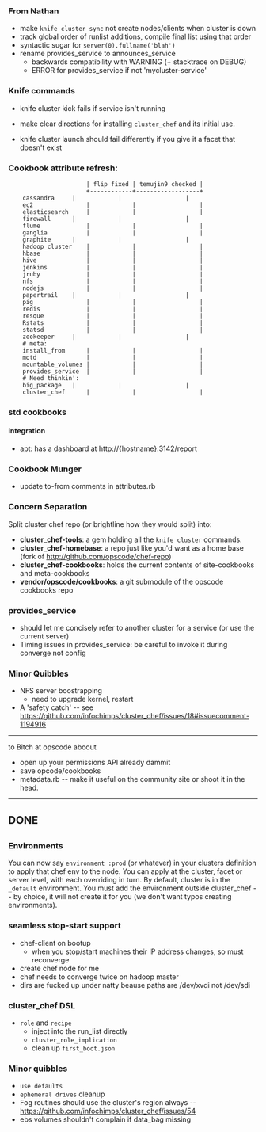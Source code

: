 ### From Nathan
- make ```knife cluster sync``` not create nodes/clients when cluster is down
- track global order of runlist additions, compile final list using that order
- syntactic sugar for ```server(0).fullname('blah')```
- rename provides_service to announces_service
    - backwards compatibility with WARNING (+ stacktrace on DEBUG)
    - ERROR for provides_service if not 'mycluster-service'

### Knife commands

* knife cluster kick fails if service isn't running

* make clear directions for installing `cluster_chef` and its initial use.


* knife cluster launch should fail differently if you give it a facet that doesn't exist


### Cookbook attribute refresh:

                          | flip fixed | temujin9 checked |
                          +------------+------------------+
        cassandra	  |            |                  |
        ec2               |            |                  |
        elasticsearch	  |            |                  |
        firewall	  |            |                  |
        flume             |            |                  |
        ganglia           |            |                  |
        graphite	  |            |                  |
        hadoop_cluster	  |            |                  |
        hbase             |            |                  |
        hive              |            |                  |
        jenkins           |            |                  |
        jruby             |            |                  |
        nfs               |            |                  |
        nodejs            |            |                  |
        papertrail	  |            |                  |
        pig               |            |                  |
        redis             |            |                  |
        resque            |            |                  |
        Rstats            |            |                  |
        statsd            |            |                  |
        zookeeper	  |            |                  |
        # meta:
        install_from	  |            |                  |
        motd              |            |                  |
        mountable_volumes |            |                  |
        provides_service  |            |                  |
        # Need thinkin':
        big_package	  |            |                  |
        cluster_chef      |            |                  |


### std cookbooks

#### integration

* apt: has a dashboard at http://{hostname}:3142/report


### Cookbook Munger

* update to-from comments in attributes.rb

### Concern Separation

Split cluster chef repo (or brightline how they would split) into:

* **cluster_chef-tools**:       a gem holding all the `knife cluster` commands.
* **cluster_chef-homebase**:    a repo just like you'd want as a home base (fork of http://github.com/opscode/chef-repo)
* **cluster_chef-cookbooks**:   holds the current contents of site-cookbooks and meta-cookbooks
* **vendor/opscode/cookbooks**: a git submodule of the opscode cookbooks repo

### provides_service

* should let me concisely refer to another cluster for a service (or use the current server)
* Timing issues in provides_service: be careful to invoke it during converge not config

### Minor Quibbles

* NFS server boostrapping
  - need to upgrade kernel, restart
* A 'safety catch' -- see https://github.com/infochimps/cluster_chef/issues/18#issuecomment-1194916

__________________________________________________________________________

to Bitch at opscode aboout

* open up your permissions API already dammit
* save opcode/cookbooks 
* metadata.rb -- make it useful on the community site or shoot it in the head.

__________________________________________________________________________

## 
## DONE
## 

### Environments

You can now say `environment :prod` (or whatever) in your clusters definition to apply that chef env to the node. You can apply at the cluster, facet or server level, with each overriding in turn.  By default, cluster is in the `_default` environment. You must add the environment outside cluster_chef -- by choice, it will not create it for you (we don't want typos creating environments).

### seamless stop-start support

* chef-client on bootup
  - when you stop/start machines their IP address changes, so must reconverge
* create chef node for me
* chef needs to converge twice on hadoop master
* dirs are fucked up under natty beause paths are /dev/xvdi not /dev/sdi

### cluster_chef DSL

* `role` and `recipe`
  - inject into the run_list directly
  - `cluster_role_implication`
  - clean up `first_boot.json`

### Minor quibbles

* `use defaults`
* `ephemeral drives` cleanup
* Fog routines should use the cluster's region always -- https://github.com/infochimps/cluster_chef/issues/54
* ebs volumes shouldn't complain if data_bag missing
